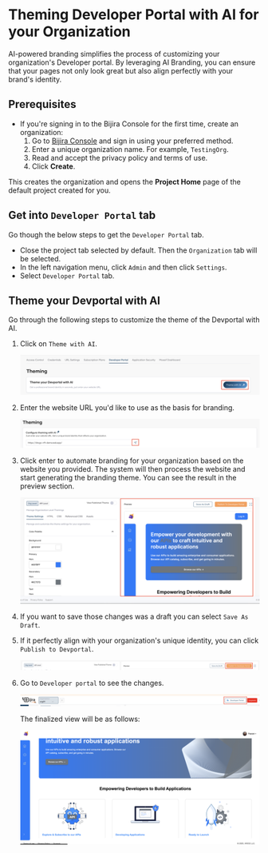 # Theming Developer Portal with AI for your Organization

AI-powered branding simplifies the process of customizing your organization's Developer portal. By leveraging AI Branding, you can ensure that your pages not only look great but also align perfectly with your brand's identity.

## Prerequisites

- If you're signing in to the Bijira Console for the first time, create an organization:
    1. Go to [Bijira Console](https://console.bijira.dev/) and sign in using your preferred method.
    2. Enter a unique organization name. For example, `TestingOrg`.
    3. Read and accept the privacy policy and terms of use.
    4. Click **Create**.

This creates the organization and opens the **Project Home** page of the default project created for you.

## Get into `Developer Portal` tab

Go though the below steps to get the `Developer Portal` tab.

- Close the project tab selected by default. Then the `Organization` tab will be selected.
- In the left navigation menu, click `Admin` and then click `Settings`.
- Select `Developer Portal` tab.

## Theme your Devportal with AI

Go through the following steps to customize the theme of the Devportal with AI.

1. Click on `Theme with AI`.

    ![Theme with AI button](../assets/img/devportal/theming_ai_button.png)

2. Enter the website URL  you'd like to use as the basis for branding.

    ![AI Theme URL](../assets/img/devportal/ai_theme_url.png)

3. Click enter to automate branding for your organization based on the website you provided. The system will then process the website and start generating the branding theme. You can see the result in the preview section.

    ![Devportal Preview](../assets/img/devportal/devportal_preview.png)

4. If you want to save those changes was a draft you can select `Save As Draft`.
5. If it perfectly align with your organization's unique identity, you can click `Publish to Devportal`.

    ![Publish to Devportal](../assets/img/devportal/publish_to_devportal.png)

6. Go to `Developer portal` to see the changes.

    ![View Devportal](../assets/img/devportal/view_devportal.png)

    The finalized view will be as follows:

    ![Finalized Devportal](../assets/img/devportal/finalized_preview.png)
